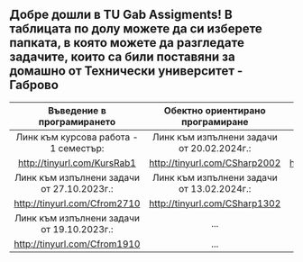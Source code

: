 ## Добре дошли в TU Gab Assigments! В таблицата по долу можете да си изберете папката, в която можете да разгледате задачите, които са били поставяни за домашно от Технически университет - Габрово

| Въведение в програмирането | Обектно ориентирано програмиране | Компютърна графика |
| :-------------: | :-------------: | :-----: |
| Линк към курсова работа - 1 семестър: | Линк към изпълнени задачи от 20.02.2024г.: | Линк към изпълнени задачи от компютърна графика: |
| http://tinyurl.com/KursRab1 | http://tinyurl.com/CSharp2002  | http://tinyurl.com/CompGraphs |
| Линк към изпълнени задачи от 27.10.2023г.: | Линк към изпълнени задачи от 13.02.2024г.: | ... |
| http://tinyurl.com/Cfrom2710 | http://tinyurl.com/CSharp1302 | ... |
| Линк към изпълнени задачи от 19.10.2023г.: | ... | ... |
| http://tinyurl.com/Cfrom1910 | ... | ... |

<!--

|  |  |  |
| ------------- | :-------------: | -----: |

## Линк към изпълнени задачи от 20.02.2024г.:
### https://github.com/BobiG04/TUGabAssigments/tree/master/C%23/20_02_2024

## Линк към изпълнени задачи от 13.02.2024г.:
### https://github.com/BobiG04/TUGabAssigments/tree/master/C%23/13_02_2024
 
## Линк към курсова работа - 1 семестър:
### https://github.com/BobiG04/TUGabAssigments/tree/master/C/KursRab_1Kurs_1Semester

## Линк към изпълнени задачи от 27.10.2023г.:
### https://github.com/BobiG04/TUGabAssigments/tree/master/C/IfElse

## Линк към изпълнени задачи от 19.10.2023г.:
### https://github.com/BobiG04/TUGabAssigments/tree/master/C/Formulas/Formulas-19.10.2023

-- Shortened links

### https://github.com/BobiG04/TUGabAssigments/tree/master/C/KursRab_1Kurs_1Semester
http://tinyurl.com/KursRab1

### https://github.com/BobiG04/TUGabAssigments/tree/master/C%23/20_02_2024
http://tinyurl.com/CSharp2002

https://github.com/BobiG04/TUGabAssigments/tree/master/%D0%9A%D0%BE%D0%BC%D0%BF%D1%8E%D1%82%D1%8A%D1%80%D0%BD%D0%B0%20%D0%B3%D1%80%D0%B0%D1%84%D0%B8%D0%BA%D0%B0
http://tinyurl.com/CompGraphs

### https://github.com/BobiG04/TUGabAssigments/tree/master/C%23/13_02_2024
http://tinyurl.com/CSharp1302

### https://github.com/BobiG04/TUGabAssigments/tree/master/C/IfElse
http://tinyurl.com/Cfrom2710

### https://github.com/BobiG04/TUGabAssigments/tree/master/C/Formulas/Formulas-19.10.2023
http://tinyurl.com/Cfrom1910

-->